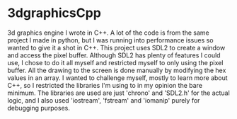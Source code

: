 # 3dgraphicsCpp
3d graphics engine I wrote in C++. A lot of the code is from the same project I made in python, but I was running into performance issues so wanted to give it a shot in C++.
This project uses SDL2 to create a window and access the pixel buffer. Although SDL2 has plenty of features I could use, I chose to do it all myself and restricted myself to only using the pixel buffer.
All the drawing to the screen is done manually by modifying the hex values in an array.
I wanted to challenge myself, mostly to learn more about C++, so I restricted the libraries I'm using to in my opinion the bare minimum. 
The libraries are used are just 'chrono' and 'SDL2.h' for the actual logic, and I also used 'iostream', 'fstream' and 'iomanip' purely for debugging purposes.
